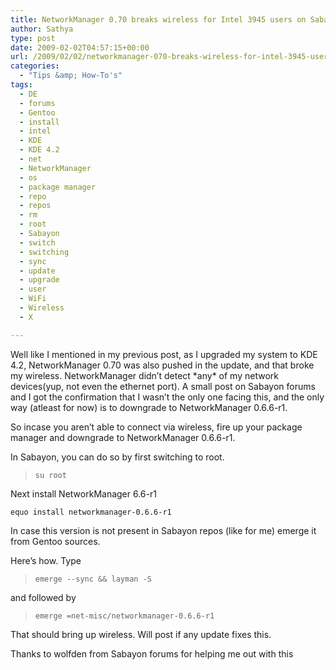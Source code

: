 ```yaml
---
title: NetworkManager 0.70 breaks wireless for Intel 3945 users on Sabayon, here’s how to fix it
author: Sathya
type: post
date: 2009-02-02T04:57:15+00:00
url: /2009/02/02/networkmanager-070-breaks-wireless-for-intel-3945-users-on-sabayon-heres-how-to-fix-it/
categories:
  - "Tips &amp; How-To's"
tags:
  - DE
  - forums
  - Gentoo
  - install
  - intel
  - KDE
  - KDE 4.2
  - net
  - NetworkManager
  - os
  - package manager
  - repo
  - repos
  - rm
  - root
  - Sabayon
  - switch
  - switching
  - sync
  - update
  - upgrade
  - user
  - WiFi
  - Wireless
  - X

---
```

Well like I mentioned in my previous post, as I upgraded my system to KDE 4.2, NetworkManager 0.70 was also pushed in the update, and that broke my wireless. NetworkManager didn&#8217;t detect \*any\* of my network devices(yup, not even the ethernet port). A small post on Sabayon forums and I got the confirmation that I wasn&#8217;t the only one facing this, and the only way (atleast for now) is to downgrade to NetworkManager 0.6.6-r1.

So incase you aren&#8217;t able to connect via wireless, fire up your package manager and downgrade to NetworkManager 0.6.6-r1.

In Sabayon, you can do so by first switching to root.

> `su root`

Next install NetworkManager 6.6-r1
  
<bletockquote>`equo install networkmanager-0.6.6-r1`

In case this version is not present in Sabayon repos (like for me) emerge it from Gentoo sources.
  
Here&#8217;s how. Type

> `emerge --sync && layman -S`

and followed by

> `emerge =net-misc/networkmanager-0.6.6-r1`

That should bring up wireless. Will post if any update fixes this.
  
Thanks to wolfden from Sabayon forums for helping me out with this
  
</bletockquote>